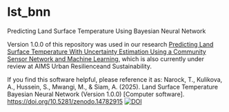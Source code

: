 # lst_bnn
Predicting Land Surface Temperature Using Bayesian Neural Network 

Version 1.0.0 of this repository was used in our research [Predicting Land Surface Temperature With Uncertainty Estimation Using a Community Sensor Network and Machine Learning](https://doi.org/10.31223/X56T5F), which is also currently under review at AIMS Urban Resilienceand Sustainability.

If you find this software helpful, please reference it as:
Narock, T., Kulikova, A., Hussein, S., Mwangi, M., & Siam, A. (2025). Land Surface Temperature Bayesian Neural Network (Version 1.0.0) [Computer software]. https://doi.org/10.5281/zenodo.14782915
[![DOI](https://zenodo.org/badge/925313997.svg)](https://doi.org/10.5281/zenodo.14782915)

